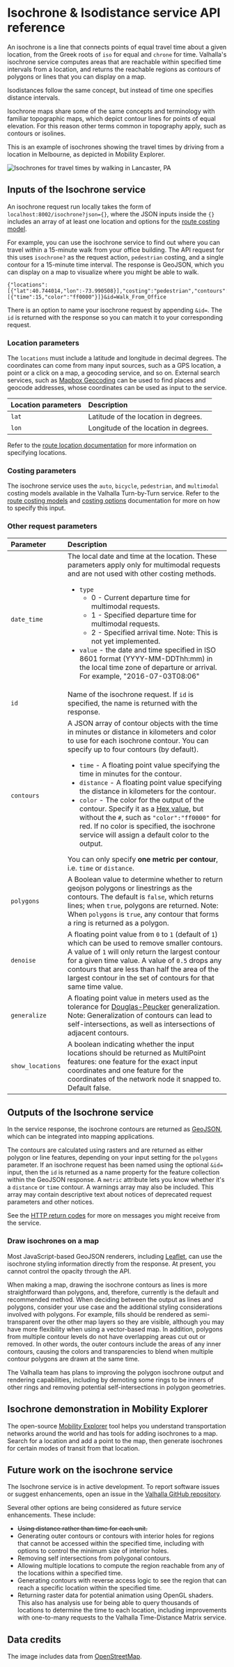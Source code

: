 # Isochrone & Isodistance service API reference

An isochrone is a line that connects points of equal travel time about a given location, from the Greek roots of `iso` for equal and `chrone` for time. Valhalla's isochrone service computes areas that are reachable within specified time intervals from a location, and returns the reachable regions as contours of polygons or lines that you can display on a map.

Isodistances follow the same concept, but instead of time one specifies distance intervals.

Isochrone maps share some of the same concepts and terminology with familiar topographic maps, which depict contour lines for points of equal elevation. For this reason other terms common in topography apply, such as contours or isolines.

This is an example of isochrones showing the travel times by driving from a location in Melbourne, as depicted in Mobility Explorer.

![Isochrones for travel times by walking in Lancaster, PA](../images/isochrone.png)

## Inputs of the Isochrone service

An isochrone request run locally takes the form of `localhost:8002/isochrone?json={}`, where the JSON inputs inside the `{}` includes an array of at least one location and options for the [route costing model](../turn-by-turn/api-reference.md#costing-models).

For example, you can use the isochrone service to find out where you can travel within a 15-minute walk from your office building. The API request for this uses `isochrone?` as the request action, `pedestrian` costing, and a single contour for a 15-minute time interval. The response is GeoJSON, which you can display on a map to visualize where you might be able to walk.

```
{"locations":[{"lat":40.744014,"lon":-73.990508}],"costing":"pedestrian","contours":[{"time":15,"color":"ff0000"}]}&id=Walk_From_Office
```

There is an option to name your isochrone request by appending `&id=`. The `id` is returned with the response so you can match it to your corresponding request.

### Location parameters

The `locations` must include a latitude and longitude in decimal degrees. The coordinates can come from many input sources, such as a GPS location, a point or a click on a map, a geocoding service, and so on. External search services, such as [Mapbox Geocoding](https://docs.mapbox.com/api/search/#geocoding) can be used to find places and geocode addresses, whose coordinates can be used as input to the service.

| Location parameters | Description |
| :--------- | :----------- |
| `lat` | Latitude of the location in degrees. |
| `lon` | Longitude of the location in degrees. |

Refer to the [route location documentation](../turn-by-turn/api-reference.md#locations) for more information on specifying locations.

### Costing parameters

The isochrone service uses the `auto`, `bicycle`, `pedestrian`, and `multimodal` costing models available in the Valhalla Turn-by-Turn service. Refer to the [route costing models](../turn-by-turn/api-reference.md#costing-models) and [costing options](../turn-by-turn/api-reference.md#costing-options) documentation for more on how to specify this input.

### Other request parameters

| Parameter | Description |
| :------------------ | :----------- |
| `date_time` | The local date and time at the location. These parameters apply only for multimodal requests and are not used with other costing methods.<ul><li>`type`<ul><li>0 - Current departure time for multimodal requests.</li><li>1 - Specified departure time for multimodal requests.</li><li>2 - Specified arrival time. Note: This is not yet implemented.</li></ul></li><li>`value` - the date and time specified in ISO 8601 format (YYYY-MM-DDThh:mm) in the local time zone of departure or arrival. For example, "2016-07-03T08:06"</li></ul> |
| `id` | Name of the isochrone request. If `id` is specified, the name is returned with the response. |
| `contours` | A JSON array of contour objects with the time in minutes or distance in kilometers and color to use for each isochrone contour. You can specify up to four contours (by default).<ul><li>`time` - A floating point value specifying the time in minutes for the contour.</li><li>`distance` - A floating point value specifying the distance in kilometers for the contour.</li><li>`color` - The color for the output of the contour. Specify it as a [Hex value](http://www.w3schools.com/colors/colors_hexadecimal.asp), but without the `#`, such as `"color":"ff0000"` for red. If no color is specified, the isochrone service will assign a default color to the output.</li></ul>You can only specify **one metric per contour**, i.e. `time` or `distance`.  |
| `polygons` | A Boolean value to determine whether to return geojson polygons or linestrings as the contours. The default is `false`, which returns lines; when `true`, polygons are returned. Note: When `polygons` is `true`, any contour that forms a ring is returned as a polygon. |
| `denoise` | A floating point value from `0` to `1` (default of `1`) which can be used to remove smaller contours. A value of `1` will only return the largest contour for a given time value. A value of `0.5` drops any contours that are less than half the area of the largest contour in the set of contours for that same time value. |
| `generalize` | A floating point value in meters used as the tolerance for [Douglas-Peucker](https://en.wikipedia.org/wiki/Ramer%E2%80%93Douglas%E2%80%93Peucker_algorithm) generalization. Note: Generalization of contours can lead to self-intersections, as well as intersections of adjacent contours. |
| `show_locations` | A boolean indicating whether the input locations should be returned as MultiPoint features: one feature for the exact input coordinates and one feature for the coordinates of the network node it snapped to. Default false. 

## Outputs of the Isochrone service

In the service response, the isochrone contours are returned as [GeoJSON](http://geojson.org/), which can be integrated into mapping applications.

The contours are calculated using rasters and are returned as either polygon or line features, depending on your input setting for the `polygons` parameter. If an isochrone request has been named using the optional `&id=` input, then the `id` is returned as a name property for the feature collection within the GeoJSON response. A `metric` attribute lets you know whether it's a `distance` or `time` contour. A warnings array may also be included. This array may contain descriptive text about notices of deprecated request parameters and other notices.

See the [HTTP return codes](../turn-by-turn/api-reference.md#http-status-codes-and-conditions) for more on messages you might receive from the service.

### Draw isochrones on a map

Most JavaScript-based GeoJSON renderers, including [Leaflet](http://leafletjs.com/), can use the isochrone styling information directly from the response. At present, you cannot control the opacity through the API.

When making a map, drawing the isochrone contours as lines is more straightforward than polygons, and, therefore, currently is the default and recommended method. When deciding between the output as lines and polygons, consider your use case and the additional styling considerations involved with polygons. For example, fills should be rendered as semi-transparent over the other map layers so they are visible, although you may have more flexibility when using a vector-based map. In addition, polygons from multiple contour levels do not have overlapping areas cut out or removed. In other words, the outer contours include the areas of any inner contours, causing the colors and transparencies to blend when multiple contour polygons are drawn at the same time.

The Valhalla team has plans to improving the polygon isochrone output and rendering capabilities, including by demoting some rings to be inners of other rings and removing potential self-intersections in polygon geometries.

## Isochrone demonstration in Mobility Explorer

The open-source [Mobility Explorer](https://github.com/transitland/mobility-explorer) tool helps you understand transportation networks around the world and has tools for adding isochrones to a map. Search for a location and add a point to the map, then generate isochrones for certain modes of transit from that location.

## Future work on the isochrone service

The Isochrone service is in active development. To report software issues or suggest enhancements, open an issue in the [Valhalla GitHub repository](https://github.com/valhalla/valhalla/issues).

Several other options are being considered as future service enhancements. These include:

* ~~Using distance rather than time for each unit.~~
* Generating outer contours or contours with interior holes for regions that cannot be accessed within the specified time, including with options to control the minimum size of interior holes.
* Removing self intersections from polygonal contours.
* Allowing multiple locations to compute the region reachable from any of the locations within a specified time.
* Generating contours with reverse access logic to see the region that can reach a specific location within the specified time.
* Returning raster data for potential animation using OpenGL shaders. This also has analysis use for being able to query thousands of locations to determine the time to each location, including improvements with one-to-many requests to the Valhalla Time-Distance Matrix service.

## Data credits

The image includes data from [OpenStreetMap](http://www.openstreetmap.org/).
